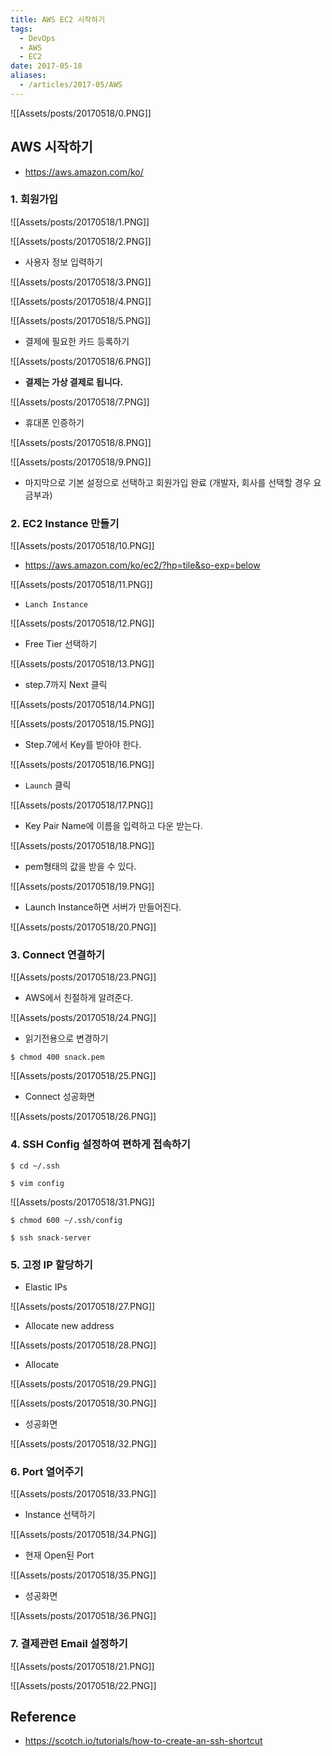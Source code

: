 ```yaml
---
title: AWS EC2 시작하기
tags:
  - DevOps
  - AWS
  - EC2
date: 2017-05-18
aliases: 
  - /articles/2017-05/AWS
---
```


![[Assets/posts/20170518/0.PNG]]

## AWS 시작하기
- <https://aws.amazon.com/ko/>

### 1. 회원가입
![[Assets/posts/20170518/1.PNG]]

![[Assets/posts/20170518/2.PNG]]

- 사용자 정보 입력하기

![[Assets/posts/20170518/3.PNG]]

![[Assets/posts/20170518/4.PNG]]

![[Assets/posts/20170518/5.PNG]]

- 결제에 필요한 카드 등록하기

![[Assets/posts/20170518/6.PNG]]

- **결제는 가상 결제로 됩니다.**

![[Assets/posts/20170518/7.PNG]]

- 휴대폰 인증하기

![[Assets/posts/20170518/8.PNG]]

![[Assets/posts/20170518/9.PNG]]

- 마지막으로 기본 설정으로 선택하고 회원가입 완료 (개발자, 회사를 선택할 경우 요금부과)


### 2. EC2 Instance 만들기

![[Assets/posts/20170518/10.PNG]]

- <https://aws.amazon.com/ko/ec2/?hp=tile&so-exp=below>

![[Assets/posts/20170518/11.PNG]]

- `Lanch Instance`

![[Assets/posts/20170518/12.PNG]]

- Free Tier 선택하기

![[Assets/posts/20170518/13.PNG]]

- step.7까지 Next 클릭

![[Assets/posts/20170518/14.PNG]]

![[Assets/posts/20170518/15.PNG]]

- Step.7에서 Key를 받아야 한다.

![[Assets/posts/20170518/16.PNG]]

- `Launch` 클릭

![[Assets/posts/20170518/17.PNG]]

- Key Pair Name에 이름을 입력하고 다운 받는다.

![[Assets/posts/20170518/18.PNG]]

- pem형태의 값을 받을 수 있다.

![[Assets/posts/20170518/19.PNG]]

- Launch Instance하면 서버가 만들어진다.

![[Assets/posts/20170518/20.PNG]]

### 3. Connect 연결하기

![[Assets/posts/20170518/23.PNG]]

- AWS에서 친절하게 알려준다.

![[Assets/posts/20170518/24.PNG]]

- 읽기전용으로 변경하기

``` shell
$ chmod 400 snack.pem
```

![[Assets/posts/20170518/25.PNG]]

- Connect 성공화면

![[Assets/posts/20170518/26.PNG]]

### 4. SSH Config 설정하여 편하게 접속하기

``` shell
$ cd ~/.ssh
```


``` shell
$ vim config
```

![[Assets/posts/20170518/31.PNG]]

``` shell
$ chmod 600 ~/.ssh/config
```

``` shell
$ ssh snack-server
```



### 5. 고정 IP 할당하기
- Elastic IPs

![[Assets/posts/20170518/27.PNG]]

- Allocate new address

![[Assets/posts/20170518/28.PNG]]

- Allocate

![[Assets/posts/20170518/29.PNG]]

![[Assets/posts/20170518/30.PNG]]

- 성공화면

![[Assets/posts/20170518/32.PNG]]

### 6. Port 열어주기

![[Assets/posts/20170518/33.PNG]]

- Instance 선택하기

![[Assets/posts/20170518/34.PNG]]

- 현재 Open된 Port

![[Assets/posts/20170518/35.PNG]]

- 성공화면

![[Assets/posts/20170518/36.PNG]]


### 7. 결제관련 Email 설정하기

![[Assets/posts/20170518/21.PNG]]

![[Assets/posts/20170518/22.PNG]]




## Reference
- <https://scotch.io/tutorials/how-to-create-an-ssh-shortcut>
